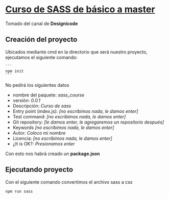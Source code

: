 # [Curso de SASS de básico a master](https://www.youtube.com/playlist?list=PLy7TtEmBFusKPlehbCaSyIl8OA2lf4Krh)
Tomado del canal de **Designicode**

## Creación del proyecto
Ubicados mediante cmd en la directorio que será nuestro proyecto, ejecutamos el siguiente comando:

    ```
    npm init
    ```
No pedirá los siguientes datos
- nombre del paquete: *sass_course*
- versión: *0.0.1*
- Descripción: *Curso de sass*
- Entry point (index.js): *[no escribimos nada, le damos enter]*
- Test command: *[no escribimos nada, le damos enter]*
- Git repository: *[le damos enter, le agregaremos un repositorio después]*
- Keywords *[no escribimos nada, le damos enter]*
- Autor: *Coloco mi nombre*
- Licencia: *[no escribimos nada, le damos enter]*
- ¿It is OK?: *Presionamos enter*

Con esto nos habrá creado un **package.json**

## Ejecutando proyecto

Con el siguiente comando convertimos el archivo sass a css
```
npm run sass
```
